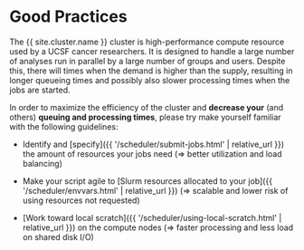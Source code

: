 # Good Practices

The {{ site.cluster.name }} cluster is high-performance compute resource used by a UCSF cancer researchers.  It is designed to handle a large number of analyses run in parallel by a large number of groups and users.  Despite this, there will times when the demand is higher than the supply, resulting in longer queueing times and possibly also slower processing times when the jobs are started.

In order to maximize the efficiency of the cluster and **decrease your** (and others) **queuing and processing times**, please try make yourself familiar with the following guidelines:

* Identify and [specify]({{ '/scheduler/submit-jobs.html' | relative_url }}) the amount of resources your jobs need (&rArr; better utilization and load balancing)
* Make your script agile to [Slurm resources allocated to your job]({{ '/scheduler/envvars.html' | relative_url }}) (&rArr; scalable and lower risk of using resources not requested)

* [Work toward local scratch]({{ '/scheduler/using-local-scratch.html' | relative_url }}) on the compute nodes (&rArr; faster processing and less load on shared disk I/O)
